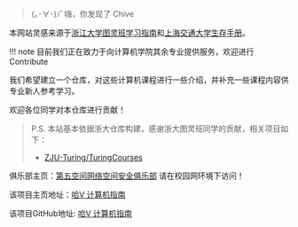 > (｡･∀･)ﾉﾞ嗨，你发现了 Chive


本网站灵感来源于[浙江大学图灵班学习指南](https://zju-turing.github.io/TuringCourses/)和[上海交通大学生存手册](https://survivesjtu.gitbook.io/survivesjtumanual/)。

!!! note
    目前我们正在致力于向计算机学院其余专业提供服务，欢迎进行Contribute

我们希望建立一个仓库，对这些计算机课程进行一些介绍，并补充一些课程内容供专业新人参考学习。

欢迎各位同学对本仓库进行贡献！

> P.S. 本站基本依据浙大仓库构建，感谢浙大图灵班同学的贡献，相关项目如下：
>
> - [ZJU-Turing/TuringCourses](https://github.com/ZJU-Turing/TuringCourses/)

俱乐部主页：[第五空间网络空间安全俱乐部](https://chive.vaa.la/) 请在校园网环境下访问！

该项目主页地址：[哈V 计算机指南](https://fifth-space.github.io/HITWH-CS/)

该项目GitHub地址: [哈V 计算机指南](https://github.com/Fifth-Space/HITWH-CS)
